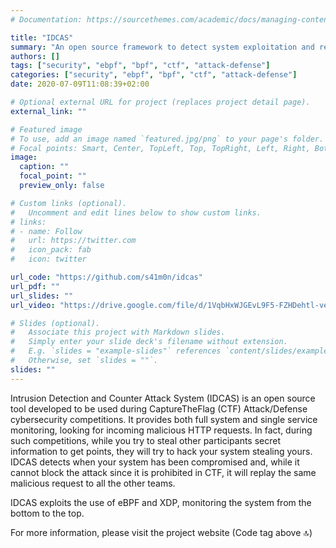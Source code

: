 ```yaml
---
# Documentation: https://sourcethemes.com/academic/docs/managing-content/

title: "IDCAS"
summary: "An open source framework to detect system exploitation and replay the received attack to others."
authors: []
tags: ["security", "ebpf", "bpf", "ctf", "attack-defense"]
categories: ["security", "ebpf", "bpf", "ctf", "attack-defense"]
date: 2020-07-09T11:08:39+02:00

# Optional external URL for project (replaces project detail page).
external_link: ""

# Featured image
# To use, add an image named `featured.jpg/png` to your page's folder.
# Focal points: Smart, Center, TopLeft, Top, TopRight, Left, Right, BottomLeft, Bottom, BottomRight.
image:
  caption: ""
  focal_point: ""
  preview_only: false

# Custom links (optional).
#   Uncomment and edit lines below to show custom links.
# links:
# - name: Follow
#   url: https://twitter.com
#   icon_pack: fab
#   icon: twitter

url_code: "https://github.com/s41m0n/idcas"
url_pdf: ""
url_slides: ""
url_video: "https://drive.google.com/file/d/1VqbHxWJGEvL9F5-FZHDehtl-ve8maXK4/view?usp=sharing"

# Slides (optional).
#   Associate this project with Markdown slides.
#   Simply enter your slide deck's filename without extension.
#   E.g. `slides = "example-slides"` references `content/slides/example-slides.md`.
#   Otherwise, set `slides = ""`.
slides: ""
---
```


Intrusion Detection and Counter Attack System (IDCAS) is an open source tool developed to be used during CaptureTheFlag (CTF) Attack/Defense cybersecurity competitions. It provides both full system and single service monitoring, looking for incoming malicious HTTP requests. In fact, during such competitions, while you try to steal other participants secret information to get points, they will try to hack your system stealing yours. IDCAS detects when your system has been compromised and, while it cannot block the attack since it is prohibited in CTF, it will replay the same malicious request to all the other teams.

IDCAS exploits the use of eBPF and XDP, monitoring the system from the bottom to the top.

For more information, please visit the project website (Code tag above 🔝)

